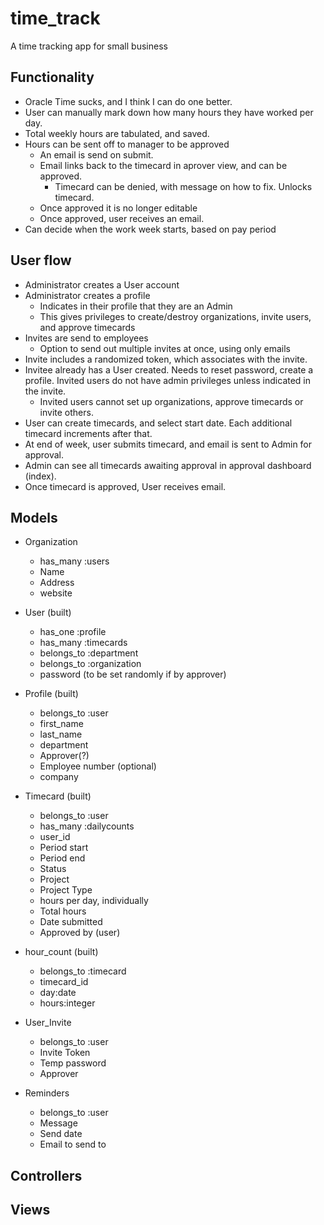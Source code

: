 # time_track
A time tracking app for small business

## Functionality
* Oracle Time sucks, and I think I can do one better.
* User can manually mark down how many hours they have worked per day.
* Total weekly hours are tabulated, and saved.
* Hours can be sent off to manager to be approved
	- An email is send on submit.
	- Email links back to the timecard in aprover view, and can be approved.
		- Timecard can be denied, with message on how to fix. Unlocks timecard.
	- Once approved it is no longer editable
	- Once approved, user receives an email.
* Can decide when the work week starts, based on pay period

## User flow
* Administrator creates a User account
* Administrator creates a profile
	- Indicates in their profile that they are an Admin
	- This gives privileges to create/destroy organizations, invite users, and approve timecards
* Invites are send to employees
	- Option to send out multiple invites at once, using only emails
* Invite includes a randomized token, which associates with the invite.
* Invitee already has a User created. Needs to reset password, create a profile. Invited users do not have admin privileges unless indicated in the invite.
	- Invited users cannot set up organizations, approve timecards or invite others.
* User can create timecards, and select start date. Each additional timecard increments after that.
* At end of week, user submits timecard, and email is sent to Admin for approval.
* Admin can see all timecards awaiting approval in approval dashboard (index).
* Once timecard is approved, User receives email.

## Models
* Organization
	* has_many :users
	- Name
	- Address
	- website

* User (built)
	* has_one :profile
	* has_many :timecards
	* belongs_to :department
	* belongs_to :organization
	- password (to be set randomly if by approver)

* Profile (built)
	* belongs_to :user
	- first_name
	- last_name
	- department
	- Approver(?)
	- Employee number (optional)
	- company

* Timecard (built)
	* belongs_to :user
	* has_many :dailycounts
	- user_id
	- Period start
	- Period end
	- Status
	- Project
	- Project Type
	- hours per day, individually
	- Total hours
	- Date submitted
	- Approved by (user)

* hour_count (built)
	* belongs_to :timecard
	- timecard_id
	- day:date
	- hours:integer

* User_Invite
	* belongs_to :user
	- Invite Token
	- Temp password
	- Approver

* Reminders
	* belongs_to :user
	- Message
	- Send date
	- Email to send to

## Controllers

## Views
